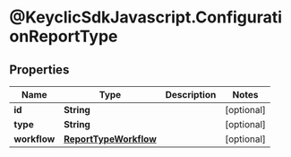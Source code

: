 # @KeyclicSdkJavascript.ConfigurationReportType

## Properties
Name | Type | Description | Notes
------------ | ------------- | ------------- | -------------
**id** | **String** |  | [optional] 
**type** | **String** |  | [optional] 
**workflow** | [**ReportTypeWorkflow**](ReportTypeWorkflow.md) |  | [optional] 


